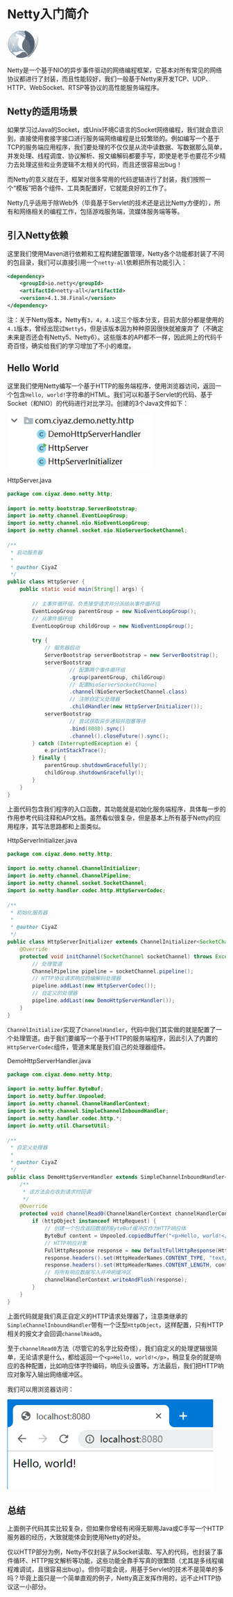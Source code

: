 # Netty入门简介

![](res/1.png)

Netty是一个基于NIO的异步事件驱动的网络编程框架，它基本对所有常见的网络协议都进行了封装，而且性能较好，我们一般基于Netty来开发TCP、UDP、HTTP、WebSocket、RTSP等协议的高性能服务端程序。

## Netty的适用场景

如果学习过Java的Socket，或Unix环境C语言的Socket网络编程，我们就会意识到，直接使用套接字接口进行服务端网络编程是比较繁琐的。例如编写一个基于TCP的服务端应用程序，我们要处理的不仅仅是从流中读数据、写数据那么简单，并发处理、线程调度、协议解析、报文编解码都要手写，即使是老手也要花不少精力去处理这些和业务逻辑不太相关的代码，而且还很容易出bug！

而Netty的意义就在于，框架对很多常用的代码逻辑进行了封装，我们按照一个“模板”把各个组件、工具类配置好，它就能良好的工作了。

Netty几乎适用于除Web外（毕竟基于Servlet的技术还是远比Netty方便的），所有和网络相关的编程工作，包括游戏服务端，流媒体服务端等等。

## 引入Netty依赖

这里我们使用Maven进行依赖和工程构建配置管理，Netty各个功能都封装了不同的包目录，我们可以直接引用一个`netty-all`依赖把所有功能引入：

```xml
<dependency>
    <groupId>io.netty</groupId>
    <artifactId>netty-all</artifactId>
    <version>4.1.38.Final</version>
</dependency>
```

注：关于Netty版本，Netty有`3`，`4`，`4.1`这三个版本分支，目前大部分都是使用的`4.1`版本，曾经出现过`Netty5`，但是该版本因为种种原因很快就被废弃了（不确定未来是否还会有Netty5、Netty6）。这些版本的API都不一样，因此网上的代码千奇百怪，确实给我们的学习增加了不小的难度。

## Hello World

这里我们使用Netty编写一个基于HTTP的服务端程序，使用浏览器访问，返回一个包含`Hello, world!`字符串的HTML。我们可以和基于Servlet的代码、基于Socket（和NIO）的代码进行对比学习。创建的3个Java文件如下：

![](res/2.png)

HttpServer.java
```java
package com.ciyaz.demo.netty.http;

import io.netty.bootstrap.ServerBootstrap;
import io.netty.channel.EventLoopGroup;
import io.netty.channel.nio.NioEventLoopGroup;
import io.netty.channel.socket.nio.NioServerSocketChannel;

/**
 * 启动服务器
 *
 * @author CiyaZ
 */
public class HttpServer {
    public static void main(String[] args) {

        // 主事件循环组，负责接受请求并分派给从事件循环组
        EventLoopGroup parentGroup = new NioEventLoopGroup();
        // 从事件循环组
        EventLoopGroup childGroup = new NioEventLoopGroup();

        try {
            // 服务器启动
            ServerBootstrap serverBootstrap = new ServerBootstrap();
            serverBootstrap
                    // 配置两个事件循环组
                    .group(parentGroup, childGroup)
                    // 配置NioServerSocketChannel
                    .channel(NioServerSocketChannel.class)
                    // 注册自定义处理器
                    .childHandler(new HttpServerInitializer());
            serverBootstrap
                    // 尝试获取异步通知并阻塞等待
                    .bind(8080).sync()
                    .channel().closeFuture().sync();
        } catch (InterruptedException e) {
            e.printStackTrace();
        } finally {
            parentGroup.shutdownGracefully();
            childGroup.shutdownGracefully();
        }
    }
}
```

上面代码包含我们程序的入口函数，其功能就是初始化服务端程序，具体每一步的作用参考代码注释和API文档。虽然看似很复杂，但是基本上所有基于Netty的应用程序，其写法思路都和上面类似。

HttpServerInitializer.java
```java
package com.ciyaz.demo.netty.http;

import io.netty.channel.ChannelInitializer;
import io.netty.channel.ChannelPipeline;
import io.netty.channel.socket.SocketChannel;
import io.netty.handler.codec.http.HttpServerCodec;

/**
 * 初始化服务器
 *
 * @author CiyaZ
 */
public class HttpServerInitializer extends ChannelInitializer<SocketChannel> {
    @Override
    protected void initChannel(SocketChannel socketChannel) throws Exception {
        // 处理管道
        ChannelPipeline pipeline = socketChannel.pipeline();
        // HTTP协议请求响应的编解码处理器
        pipeline.addLast(new HttpServerCodec());
        // 自定义的处理器
        pipeline.addLast(new DemoHttpServerHandler());
    }
}
```

`ChannelInitializer`实现了`ChannelHandler`，代码中我们其实做的就是配置了一个处理管道。由于我们要编写一个基于HTTP的服务端程序，因此引入了内置的`HttpServerCodec`组件，管道末尾是我们自己的处理器组件。

DemoHttpServerHandler.java
```java
package com.ciyaz.demo.netty.http;

import io.netty.buffer.ByteBuf;
import io.netty.buffer.Unpooled;
import io.netty.channel.ChannelHandlerContext;
import io.netty.channel.SimpleChannelInboundHandler;
import io.netty.handler.codec.http.*;
import io.netty.util.CharsetUtil;

/**
 * 自定义处理器
 *
 * @author CiyaZ
 */
public class DemoHttpServerHandler extends SimpleChannelInboundHandler<HttpObject> {
    /**
     * 该方法会在收到请求时回调
     */
    @Override
    protected void channelRead0(ChannelHandlerContext channelHandlerContext, HttpObject httpObject) throws Exception {
        if (httpObject instanceof HttpRequest) {
            // 创建一个包含返回数据的ByteBuf缓冲区作为HTTP响应体
            ByteBuf content = Unpooled.copiedBuffer("<p>Hello, world!</p>", CharsetUtil.UTF_8);
            // HTTP响应对象
            FullHttpResponse response = new DefaultFullHttpResponse(HttpVersion.HTTP_1_1, HttpResponseStatus.OK, content);
            response.headers().set(HttpHeaderNames.CONTENT_TYPE, "text/html");
            response.headers().set(HttpHeaderNames.CONTENT_LENGTH, content.readableBytes());
            // 将所有响应数据写入并冲刷缓冲区
            channelHandlerContext.writeAndFlush(response);
        }
    }
}
```

上面代码就是我们真正自定义的HTTP请求处理器了，注意类继承的`SimpleChannelInboundHandler`带有一个泛型`HttpObject`，这样配置，只有HTTP相关的报文才会回调`channelRead0`。

至于`channelRead0`方法（尽管它的名字比较奇怪），我们自定义的处理逻辑很简单，无论请求是什么，都给返回一个`<p>Hello, world!</p>`，稍显复杂的就是响应的各种配置，比如响应体字符编码，响应头设置等。方法最后，我们把HTTP响应对象写入输出网络缓冲区。

我们可以用浏览器访问：

![](res/3.png)

## 总结

上面例子代码其实比较复杂，但如果你曾经有闲得无聊用Java或C手写一个HTTP服务器的经历，大致就能体会到使用Netty的好处。

仅以HTTP部分为例，Netty不仅封装了从Socket读取、写入的代码，也封装了事件循环、HTTP报文解析等功能，这些功能全靠手写真的很繁琐（尤其是多线程编程难调试，且很容易出bug）。但你可能会说，用基于Servlet的技术不是简单的多吗？毕竟上面只是一个简单直观的例子，Netty真正发挥作用的，远不止HTTP协议这一小部分。
